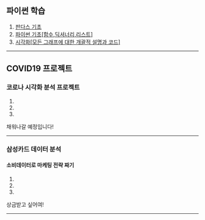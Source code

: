 ## 파이썬 학습   
1. [판다스 기초](pandas(1).html)   
2. [파이썬 기초[함수,딕셔너리,리스트]](파이썬기초(주말수업).html)   
3. [시각화[모든 그래프에 대한 개괄적 설명과 코드]](파이썬시각화(인프런).html)   
* * *
## COVID19 프로젝트 
### 코로나 시각화 분석 프로젝트   
1.   
2.   
3.   
채워나갈 예정입니다!
* * *

###  삼성카드 데이터 분석
####  소비데이터로 마케팅 전략 짜기
1.   
2.   
3.   
상금받고 싶어여!
* * *


